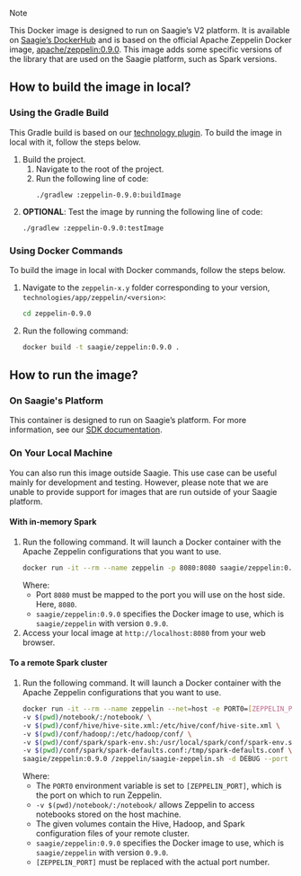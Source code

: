 > [!NOTE] 
> This Docker image is designed to run on Saagie’s V2 platform. It is available on <a href="https://hub.docker.com/r/saagie/zeppelin-nbk" target="_blank">Saagie’s DockerHub</a> and is based on the official Apache Zeppelin Docker image, <a href="https://hub.docker.com/r/apache/zeppelin" target="_blank">apache/zeppelin:0.9.0</a>. This image adds some specific versions of the library that are used on the Saagie platform, such as Spark versions.

## How to build the image in local?

### Using the Gradle Build

This Gradle build is based on our [technology plugin](https://github.com/saagie/technologies-plugin). To build the image in local with it, follow the steps below.

1. Build the project. 
   1. Navigate to the root of the project.
   2. Run the following line of code:
      ```
      ./gradlew :zeppelin-0.9.0:buildImage
      ```
2. **OPTIONAL**: Test the image by running the following line of code:
    ```
    ./gradlew :zeppelin-0.9.0:testImage
    ```

### Using Docker Commands

To build the image in local with Docker commands, follow the steps below.

1. Navigate to the `zeppelin-x.y` folder corresponding to your version, `technologies/app/zeppelin/<version>`:
    ```bash
    cd zeppelin-0.9.0
    ```
2. Run the following command:
    ```bash
    docker build -t saagie/zeppelin:0.9.0 .
    ```

## How to run the image?

### On Saagie's Platform 

This container is designed to run on Saagie’s platform. For more information, see our [SDK documentation](https://docs.saagie.io/user/latest/developer/sdk/).

### On Your Local Machine

You can also run this image outside Saagie. This use case can be useful mainly for development and testing. However, please note that we are unable to provide support for images that are run outside of your Saagie platform.

#### With in-memory Spark

1. Run the following command. It will launch a Docker container with the Apache Zeppelin configurations that you want to use.
    ```bash
    docker run -it --rm --name zeppelin -p 8080:8080 saagie/zeppelin:0.9.0
    ```
   Where:
   - Port `8080` must be mapped to the port you will use on the host side. Here, `8080`.
   - `saagie/zeppelin:0.9.0` specifies the Docker image to use, which is `saagie/zeppelin` with version `0.9.0`.
2. Access your local image at `http://localhost:8080` from your web browser.

#### To a remote Spark cluster

1. Run the following command. It will launch a Docker container with the Apache Zeppelin configurations that you want to use.
    ```bash
    docker run -it --rm --name zeppelin --net=host -e PORT0=[ZEPPELIN_PORT] \
    -v $(pwd)/notebook/:/notebook/ \
    -v $(pwd)/conf/hive/hive-site.xml:/etc/hive/conf/hive-site.xml \
    -v $(pwd)/conf/hadoop/:/etc/hadoop/conf/ \
    -v $(pwd)/conf/spark/spark-env.sh:/usr/local/spark/conf/spark-env.sh \
    -v $(pwd)/conf/spark/spark-defaults.conf:/tmp/spark-defaults.conf \
    saagie/zeppelin:0.9.0 /zeppelin/saagie-zeppelin.sh -d DEBUG --port [ZEPPELIN_PORT]
    ```
   Where:
   - The `PORT0` environment variable is set to `[ZEPPELIN_PORT]`, which is the port on which to run Zeppelin.
   - `-v $(pwd)/notebook/:/notebook/` allows Zeppelin to access notebooks stored on the host machine.
   - The given volumes contain the Hive, Hadoop, and Spark configuration files of your remote cluster.
   - `saagie/zeppelin:0.9.0` specifies the Docker image to use, which is `saagie/zeppelin` with version `0.9.0`.
   - `[ZEPPELIN_PORT]` must be replaced with the actual port number.